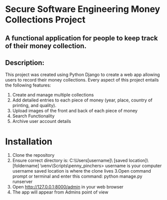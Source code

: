 # Secure Software Engineering Money Collections Project 

## A functional application for people to keep track of their money collection.

## Description:

This project was created using Python Django to create a web app allowing users to record their money collections. Every aspect of this project entails the following features: 

1. Create and manage multiple collections
2. Add detailed entries to each piece of money (year, place, country of printing, and quality).
3. Upload images of the front and back of each piece of money 
4. Search Functionality 
5. Archive user account details 

# Installation 
1. Clone the repository 
2. Ensure correct directory is:
C:\Users\[username]\ [saved location]\ [foldername] \venv\Scripts\penny_pinchers>
username is your computer username 
saved location is where the clone lives 
3.Open command prompt or terminal and enter this command:
python manage.py runserver 
4. Open http://127.0.0.1:8000/admin in your web browser 
5. The app will appear from Admins point of view 

